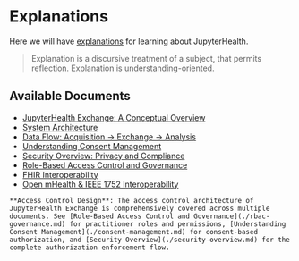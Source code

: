 # Explanations

Here we will have [explanations](https://diataxis.fr/explanation/) for learning about JupyterHealth.

> Explanation is a discursive treatment of a subject, that permits reflection. Explanation is understanding-oriented.

## Available Documents

- [JupyterHealth Exchange: A Conceptual Overview](./exchange-overview.md)
- [System Architecture](./architecture.md)
- [Data Flow: Acquisition → Exchange → Analysis](./data-flow.md)
- [Understanding Consent Management](./consent-management.md)
- [Security Overview: Privacy and Compliance](./security-overview.md)
- [Role-Based Access Control and Governance](./rbac-governance.md)
- [FHIR Interoperability](./fhir-interoperability.md)
- [Open mHealth & IEEE 1752 Interoperability](./openmhealth-standards.md)

```{note}
**Access Control Design**: The access control architecture of JupyterHealth Exchange is comprehensively covered across multiple documents. See [Role-Based Access Control and Governance](./rbac-governance.md) for practitioner roles and permissions, [Understanding Consent Management](./consent-management.md) for consent-based authorization, and [Security Overview](./security-overview.md) for the complete authorization enforcement flow.
```
